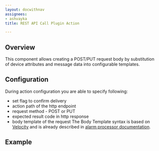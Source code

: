 ```yaml
---
layout: docwithnav
assignees:
- ashvayka
title: REST API Call Plugin Action

---
```


## Overview

This component allows creating a POST/PUT request body by substitution of device attributes and message data into configurable templates.

## Configuration

During action configuration you are able to specify following:
- set flag to confirm  delivery
- action path of the http endpoint
- request method - POST or PUT
- expected result code in http response
- body template of the request
The Body Template syntax is based on [Velocity](https://velocity.apache.org/)
and is already described in [alarm processor documentation](/thingsboard-learning/docs/reference/processors/alarm-deduplication-processor/#configuration).

## Example
